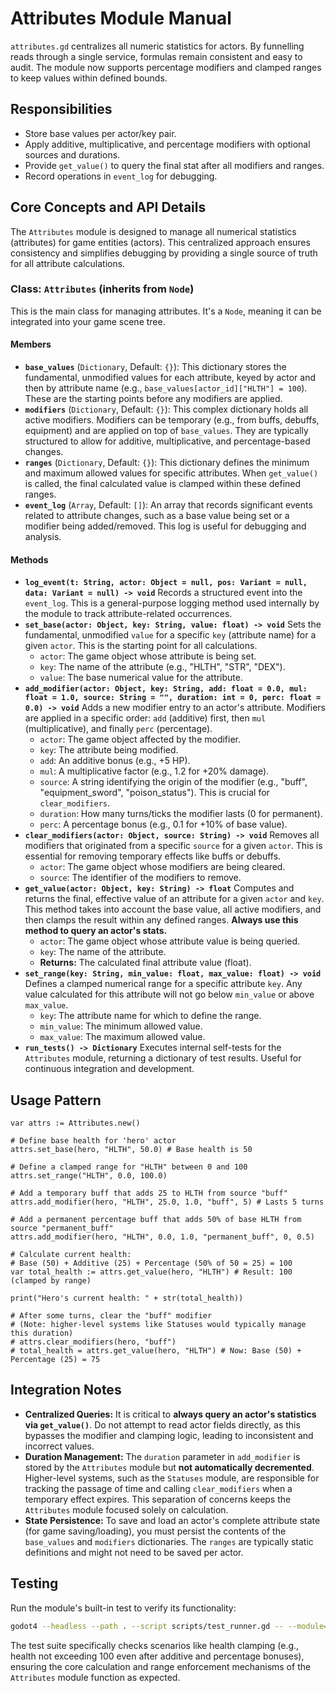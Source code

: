 # Attributes Module Manual

`attributes.gd` centralizes all numeric statistics for actors. By funnelling reads through a single service, formulas remain consistent and easy to audit. The module now supports percentage modifiers and clamped ranges to keep values within defined bounds.

## Responsibilities

- Store base values per actor/key pair.
- Apply additive, multiplicative, and percentage modifiers with optional sources and durations.
- Provide `get_value()` to query the final stat after all modifiers and ranges.
- Record operations in `event_log` for debugging.

## Core Concepts and API Details

The `Attributes` module is designed to manage all numerical statistics (attributes) for game entities (actors). This centralized approach ensures consistency and simplifies debugging by providing a single source of truth for all attribute calculations.

### Class: `Attributes` (inherits from `Node`)

This is the main class for managing attributes. It's a `Node`, meaning it can be integrated into your game scene tree.

#### Members

*   **`base_values`** (`Dictionary`, Default: `{}`): This dictionary stores the fundamental, unmodified values for each attribute, keyed by actor and then by attribute name (e.g., `base_values[actor_id]["HLTH"] = 100`). These are the starting points before any modifiers are applied.
*   **`modifiers`** (`Dictionary`, Default: `{}`): This complex dictionary holds all active modifiers. Modifiers can be temporary (e.g., from buffs, debuffs, equipment) and are applied on top of `base_values`. They are typically structured to allow for additive, multiplicative, and percentage-based changes.
*   **`ranges`** (`Dictionary`, Default: `{}`): This dictionary defines the minimum and maximum allowed values for specific attributes. When `get_value()` is called, the final calculated value is clamped within these defined ranges.
*   **`event_log`** (`Array`, Default: `[]`): An array that records significant events related to attribute changes, such as a base value being set or a modifier being added/removed. This log is useful for debugging and analysis.

#### Methods

*   **`log_event(t: String, actor: Object = null, pos: Variant = null, data: Variant = null) -> void`**
    Records a structured event into the `event_log`. This is a general-purpose logging method used internally by the module to track attribute-related occurrences.
*   **`set_base(actor: Object, key: String, value: float) -> void`**
    Sets the fundamental, unmodified `value` for a specific `key` (attribute name) for a given `actor`. This is the starting point for all calculations.
    *   `actor`: The game object whose attribute is being set.
    *   `key`: The name of the attribute (e.g., "HLTH", "STR", "DEX").
    *   `value`: The base numerical value for the attribute.
*   **`add_modifier(actor: Object, key: String, add: float = 0.0, mul: float = 1.0, source: String = "", duration: int = 0, perc: float = 0.0) -> void`**
    Adds a new modifier entry to an actor's attribute. Modifiers are applied in a specific order: `add` (additive) first, then `mul` (multiplicative), and finally `perc` (percentage).
    *   `actor`: The game object affected by the modifier.
    *   `key`: The attribute being modified.
    *   `add`: An additive bonus (e.g., +5 HP).
    *   `mul`: A multiplicative factor (e.g., 1.2 for +20% damage).
    *   `source`: A string identifying the origin of the modifier (e.g., "buff", "equipment_sword", "poison_status"). This is crucial for `clear_modifiers`.
    *   `duration`: How many turns/ticks the modifier lasts (0 for permanent).
    *   `perc`: A percentage bonus (e.g., 0.1 for +10% of base value).
*   **`clear_modifiers(actor: Object, source: String) -> void`**
    Removes all modifiers that originated from a specific `source` for a given `actor`. This is essential for removing temporary effects like buffs or debuffs.
    *   `actor`: The game object whose modifiers are being cleared.
    *   `source`: The identifier of the modifiers to remove.
*   **`get_value(actor: Object, key: String) -> float`**
    Computes and returns the final, effective value of an attribute for a given `actor` and `key`. This method takes into account the base value, all active modifiers, and then clamps the result within any defined ranges. **Always use this method to query an actor's stats.**
    *   `actor`: The game object whose attribute value is being queried.
    *   `key`: The name of the attribute.
    *   **Returns:** The calculated final attribute value (float).
*   **`set_range(key: String, min_value: float, max_value: float) -> void`**
    Defines a clamped numerical range for a specific attribute `key`. Any value calculated for this attribute will not go below `min_value` or above `max_value`.
    *   `key`: The attribute name for which to define the range.
    *   `min_value`: The minimum allowed value.
    *   `max_value`: The maximum allowed value.
*   **`run_tests() -> Dictionary`**
    Executes internal self-tests for the `Attributes` module, returning a dictionary of test results. Useful for continuous integration and development.

## Usage Pattern

```gdscript
var attrs := Attributes.new()

# Define base health for 'hero' actor
attrs.set_base(hero, "HLTH", 50.0) # Base health is 50

# Define a clamped range for "HLTH" between 0 and 100
attrs.set_range("HLTH", 0.0, 100.0)

# Add a temporary buff that adds 25 to HLTH from source "buff"
attrs.add_modifier(hero, "HLTH", 25.0, 1.0, "buff", 5) # Lasts 5 turns

# Add a permanent percentage buff that adds 50% of base HLTH from source "permanent_buff"
attrs.add_modifier(hero, "HLTH", 0.0, 1.0, "permanent_buff", 0, 0.5)

# Calculate current health:
# Base (50) + Additive (25) + Percentage (50% of 50 = 25) = 100
var total_health := attrs.get_value(hero, "HLTH") # Result: 100 (clamped by range)

print("Hero's current health: " + str(total_health))

# After some turns, clear the "buff" modifier
# (Note: higher-level systems like Statuses would typically manage this duration)
# attrs.clear_modifiers(hero, "buff")
# total_health = attrs.get_value(hero, "HLTH") # Now: Base (50) + Percentage (25) = 75
```

## Integration Notes

-   **Centralized Queries:** It is critical to **always query an actor's statistics via `get_value()`**. Do not attempt to read actor fields directly, as this bypasses the modifier and clamping logic, leading to inconsistent and incorrect values.
-   **Duration Management:** The `duration` parameter in `add_modifier` is stored by the `Attributes` module but **not automatically decremented**. Higher-level systems, such as the `Statuses` module, are responsible for tracking the passage of time and calling `clear_modifiers` when a temporary effect expires. This separation of concerns keeps the `Attributes` module focused solely on calculation.
-   **State Persistence:** To save and load an actor's complete attribute state (for game saving/loading), you must persist the contents of the `base_values` and `modifiers` dictionaries. The `ranges` are typically static definitions and might not need to be saved per actor.

## Testing

Run the module's built-in test to verify its functionality:

```bash
godot4 --headless --path . --script scripts/test_runner.gd -- --module=attributes
```

The test suite specifically checks scenarios like health clamping (e.g., health not exceeding 100 even after additive and percentage bonuses), ensuring the core calculation and range enforcement mechanisms of the `Attributes` module function as expected.